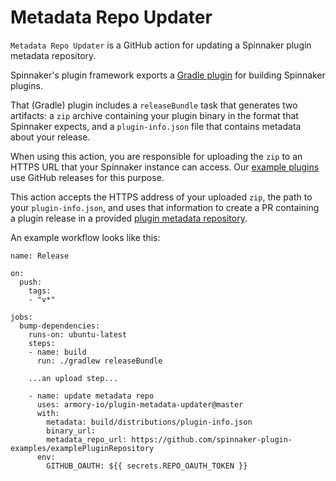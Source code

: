 # Metadata Repo Updater

`Metadata Repo Updater` is a GitHub action for updating a Spinnaker plugin metadata repository.

Spinnaker's plugin framework exports a [Gradle plugin](https://github.com/spinnaker/spinnaker-gradle-project/tree/master/spinnaker-extensions) for building Spinnaker plugins.

That (Gradle) plugin includes a `releaseBundle` task that generates two artifacts: a `zip` archive containing your plugin
binary in the format that Spinnaker expects, and a `plugin-info.json` file that
contains metadata about your release.

When using this action, you are responsible for uploading the `zip` to an
HTTPS URL that your Spinnaker instance can access. Our [example
plugins](https://github.com/spinnaker-plugin-examples) use GitHub releases for
this purpose.

This action accepts the HTTPS address of your uploaded `zip`, the path to your
`plugin-info.json`, and uses that information to create a PR containing a plugin release in a provided [plugin metadata
repository](https://github.com/spinnaker-plugin-examples/examplePluginRepository). 

An example workflow looks like this:

```
name: Release

on:
  push:
    tags:
    - "v*"

jobs:
  bump-dependencies:
    runs-on: ubuntu-latest
    steps:
    - name: build
      run: ./gradlew releaseBundle

    ...an upload step...
    
    - name: update metadata repo
      uses: armory-io/plugin-metadata-updater@master
      with:
        metadata: build/distributions/plugin-info.json
        binary_url: 
        metadata_repo_url: https://github.com/spinnaker-plugin-examples/examplePluginRepository
      env:
        GITHUB_OAUTH: ${{ secrets.REPO_OAUTH_TOKEN }}
```
